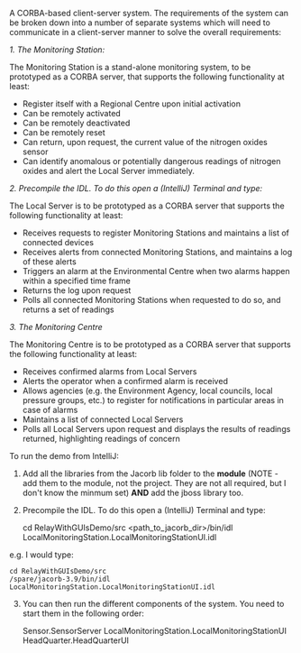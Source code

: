 A CORBA-based client-server system.  The requirements of the system can be broken down into a number of separate systems which will need to communicate in a client-server manner to solve the overall requirements:

_1.  The Monitoring Station:_
    
The Monitoring Station is a stand-alone monitoring system, to be prototyped as a CORBA server, that supports the following functionality at least:
- Register itself with a Regional Centre upon initial activation
- Can be remotely activated
- Can be remotely deactivated
- Can be remotely reset
- Can return, upon request, the current value of the nitrogen oxides sensor
- Can identify anomalous or potentially dangerous readings of nitrogen oxides and alert the Local Server immediately.

_2.  Precompile the IDL.  To do this open a (IntelliJ) Terminal and type:_

The Local Server is to be prototyped as a CORBA server that supports the following functionality at least:
- Receives requests to register Monitoring Stations and maintains a list of connected devices
- Receives alerts from connected Monitoring Stations, and maintains a log of these alerts
- Triggers an alarm at the Environmental Centre when two alarms happen within a specified time frame
- Returns the log upon request
- Polls all connected Monitoring Stations when requested to do so, and returns a set of readings

_3.  The  Monitoring Centre_
    
The Monitoring Centre is to be prototyped as a CORBA server that supports the following functionality at least:
- Receives confirmed alarms from Local Servers
- Alerts the operator when a confirmed alarm is received
- Allows agencies (e.g. the Environment Agency, local councils, local pressure groups, etc.) to register for notifications in particular areas in case of alarms
- Maintains a list of connected Local Servers
- Polls all Local Servers upon request and displays the results of readings returned, highlighting readings of concern

To run the demo from IntelliJ:

1.  Add all the libraries from the Jacorb lib folder to the **module** (NOTE - add them to the module, not the project.  They are not all required, but I don't know the minmum set) **AND** add the jboss library too.

2.  Precompile the IDL.  To do this open a (IntelliJ) Terminal and type:


    cd RelayWithGUIsDemo/src
    <path_to_jacorb_dir>/bin/idl LocalMonitoringStation.LocalMonitoringStationUI.idl

e.g. I would type:

    cd RelayWithGUIsDemo/src
    /spare/jacorb-3.9/bin/idl LocalMonitoringStation.LocalMonitoringStationUI.idl

3.  You can then run the different components of the system.  You need to start them in the following order:


    Sensor.SensorServer
    LocalMonitoringStation.LocalMonitoringStationUI
    HeadQuarter.HeadQuarterUI


